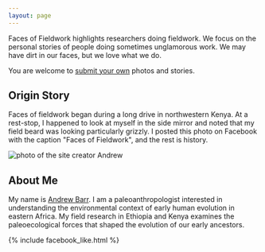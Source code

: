 ```yaml
---
layout: page
---
```


Faces of Fieldwork highlights researchers doing fieldwork. We focus on the personal stories of people doing sometimes unglamorous work. We may have dirt in our faces, but we love what we do. 

You are welcome to [submit your own]({{site.contributeURL}}) photos and stories.

## Origin Story

Faces of fieldwork began during a long drive in northwestern Kenya. At a rest-stop, I happened to look at myself in the side mirror and noted that my field beard was looking particularly grizzly. I posted this photo on Facebook with the caption "Faces of Fieldwork", and the rest is history. 

![photo of the site creator Andrew](http://i.imgur.com/IENQGZE.jpg)

## About Me

My name is [Andrew Barr](http://wabarr.com).  I am a paleoanthropologist interested in understanding the environmental context of early human evolution in eastern Africa. My field research in Ethiopia and Kenya examines the paleoecological forces that shaped the evolution of our early ancestors. 


{% include facebook_like.html %}